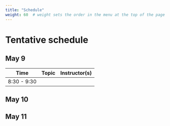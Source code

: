 ```yaml
---
title: "Schedule"
weight: 60  # weight sets the order in the menu at the top of the page
---
```


# Tentative schedule

## May 9

Time         | Topic                                            | Instructor(s)
------------ | ------------------------------------------------ | -----------------------
8:30&nbsp;-&nbsp;9:30    |   |


## May 10



## May 11
